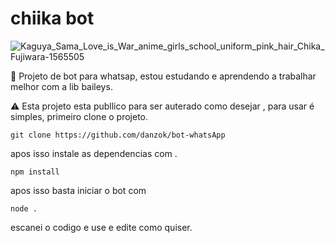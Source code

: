 # chiika bot
  
  ![Kaguya_Sama_Love_is_War_anime_girls_school_uniform_pink_hair_Chika_Fujiwara-1565505](https://user-images.githubusercontent.com/105066526/202766831-6add0c0e-16e8-4f68-99c4-4d58a6884e2b.jpg)

👾 Projeto de  bot para whatsap, estou estudando e aprendendo a trabalhar melhor com a lib baileys.


⚠️ Esta projeto esta publlico para ser auterado como desejar , para usar é simples, primeiro clone o projeto.

`git clone https://github.com/danzok/bot-whatsApp`

apos isso instale as dependencias com .

`npm install`

apos isso basta iniciar o bot com 

`node .`

escanei o codigo e use e edite como quiser.
